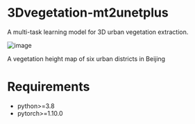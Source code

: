 # 3Dvegetation-mt2unetplus
A multi-task learning model for 3D urban vegetation extraction.

![image](https://github.com/Jiahao-WW/3Dvegetation-mt2unetplus/assets/55845373/356d3b83-ae9a-44c5-806a-9f4b0505932c)

A vegetation height map of six urban districts in Beijing

# Requirements
* python>=3.8
* pytorch>=1.10.0
